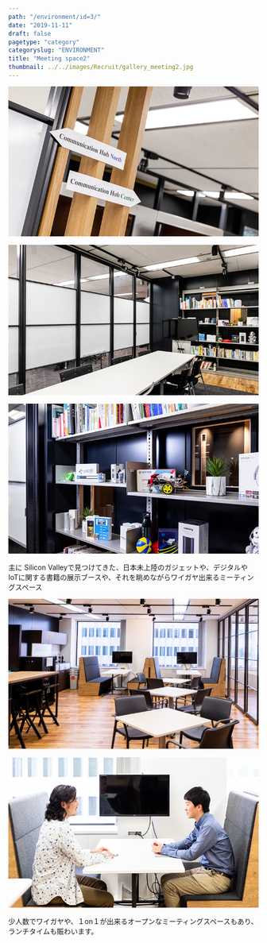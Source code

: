```yaml
---
path: "/environment/id=3/"
date: "2019-11-11"
draft: false
pagetype: "category"
categoryslug: "ENVIRONMENT"
title: "Meeting space2"
thumbnail: ../../images/Recruit/gallery_meeting2.jpg
---
```



![画像](../../images/Recruit/topics/environment/meetingSpace2-01.jpg)


![画像](../../images/Recruit/topics/environment/meetingSpace2-02.jpg)


![画像](../../images/Recruit/topics/environment/meetingSpace2-03.jpg)

主に Silicon Valleyで⾒つけてきた、⽇本未上陸のガジェットや、デジタルや IoTに関する書籍の展⽰ブースや、それを眺めながらワイガヤ出来るミーティングスペース


![画像](../../images/Recruit/topics/environment/meetingSpace2-04.jpg)


![画像](../../images/Recruit/topics/environment/meetingSpace2-05.jpg)

少⼈数でワイガヤや、１on１が出来るオープンなミーティングスペースもあり、ランチタイムも賑わいます。